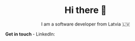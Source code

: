 <h1 align="center"> Hi there 👋</h1>
<p align="center">I am a software developer from Latvia 🇱🇻</p>
<b> Get in touch </b>
- LinkedIn: <a href=https://www.linkedin.com/in/edijslejnieks target="blank">
